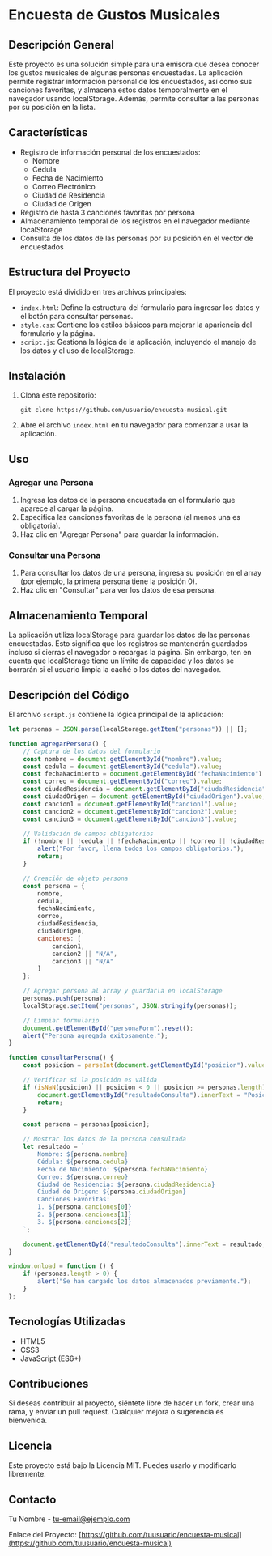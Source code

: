 # Encuesta de Gustos Musicales

## Descripción General

Este proyecto es una solución simple para una emisora que desea conocer los gustos musicales de algunas personas encuestadas. La aplicación permite registrar información personal de los encuestados, así como sus canciones favoritas, y almacena estos datos temporalmente en el navegador usando localStorage. Además, permite consultar a las personas por su posición en la lista.

## Características

- Registro de información personal de los encuestados:
  - Nombre
  - Cédula
  - Fecha de Nacimiento
  - Correo Electrónico
  - Ciudad de Residencia
  - Ciudad de Origen
- Registro de hasta 3 canciones favoritas por persona
- Almacenamiento temporal de los registros en el navegador mediante localStorage
- Consulta de los datos de las personas por su posición en el vector de encuestados

## Estructura del Proyecto

El proyecto está dividido en tres archivos principales:

- `index.html`: Define la estructura del formulario para ingresar los datos y el botón para consultar personas.
- `style.css`: Contiene los estilos básicos para mejorar la apariencia del formulario y la página.
- `script.js`: Gestiona la lógica de la aplicación, incluyendo el manejo de los datos y el uso de localStorage.

## Instalación

1. Clona este repositorio:
   ```
   git clone https://github.com/usuario/encuesta-musical.git
   ```
2. Abre el archivo `index.html` en tu navegador para comenzar a usar la aplicación.

## Uso

### Agregar una Persona

1. Ingresa los datos de la persona encuestada en el formulario que aparece al cargar la página.
2. Especifica las canciones favoritas de la persona (al menos una es obligatoria).
3. Haz clic en "Agregar Persona" para guardar la información.

### Consultar una Persona

1. Para consultar los datos de una persona, ingresa su posición en el array (por ejemplo, la primera persona tiene la posición 0).
2. Haz clic en "Consultar" para ver los datos de esa persona.

## Almacenamiento Temporal

La aplicación utiliza localStorage para guardar los datos de las personas encuestadas. Esto significa que los registros se mantendrán guardados incluso si cierras el navegador o recargas la página. Sin embargo, ten en cuenta que localStorage tiene un límite de capacidad y los datos se borrarán si el usuario limpia la caché o los datos del navegador.

## Descripción del Código

El archivo `script.js` contiene la lógica principal de la aplicación:

```javascript
let personas = JSON.parse(localStorage.getItem("personas")) || [];

function agregarPersona() {
    // Captura de los datos del formulario
    const nombre = document.getElementById("nombre").value;
    const cedula = document.getElementById("cedula").value;
    const fechaNacimiento = document.getElementById("fechaNacimiento").value;
    const correo = document.getElementById("correo").value;
    const ciudadResidencia = document.getElementById("ciudadResidencia").value;
    const ciudadOrigen = document.getElementById("ciudadOrigen").value;
    const cancion1 = document.getElementById("cancion1").value;
    const cancion2 = document.getElementById("cancion2").value;
    const cancion3 = document.getElementById("cancion3").value;

    // Validación de campos obligatorios
    if (!nombre || !cedula || !fechaNacimiento || !correo || !ciudadResidencia || !cancion1) {
        alert("Por favor, llena todos los campos obligatorios.");
        return;
    }

    // Creación de objeto persona
    const persona = {
        nombre,
        cedula,
        fechaNacimiento,
        correo,
        ciudadResidencia,
        ciudadOrigen,
        canciones: [
            cancion1,
            cancion2 || "N/A",
            cancion3 || "N/A"
        ]
    };

    // Agregar persona al array y guardarla en localStorage
    personas.push(persona);
    localStorage.setItem("personas", JSON.stringify(personas));

    // Limpiar formulario
    document.getElementById("personaForm").reset();
    alert("Persona agregada exitosamente.");
}

function consultarPersona() {
    const posicion = parseInt(document.getElementById("posicion").value);

    // Verificar si la posición es válida
    if (isNaN(posicion) || posicion < 0 || posicion >= personas.length) {
        document.getElementById("resultadoConsulta").innerText = "Posición inválida.";
        return;
    }

    const persona = personas[posicion];

    // Mostrar los datos de la persona consultada
    let resultado = `
        Nombre: ${persona.nombre}
        Cédula: ${persona.cedula}
        Fecha de Nacimiento: ${persona.fechaNacimiento}
        Correo: ${persona.correo}
        Ciudad de Residencia: ${persona.ciudadResidencia}
        Ciudad de Origen: ${persona.ciudadOrigen}
        Canciones Favoritas:
        1. ${persona.canciones[0]}
        2. ${persona.canciones[1]}
        3. ${persona.canciones[2]}
    `;

    document.getElementById("resultadoConsulta").innerText = resultado;
}

window.onload = function () {
    if (personas.length > 0) {
        alert("Se han cargado los datos almacenados previamente.");
    }
};
```

## Tecnologías Utilizadas

- HTML5
- CSS3
- JavaScript (ES6+)

## Contribuciones

Si deseas contribuir al proyecto, siéntete libre de hacer un fork, crear una rama, y enviar un pull request. Cualquier mejora o sugerencia es bienvenida.

## Licencia

Este proyecto está bajo la Licencia MIT. Puedes usarlo y modificarlo libremente.

## Contacto

Tu Nombre - [tu-email@ejemplo.com](mailto:tu-email@ejemplo.com)

Enlace del Proyecto: [https://github.com/tuusuario/encuesta-musical](https://github.com/tuusuario/encuesta-musical)
